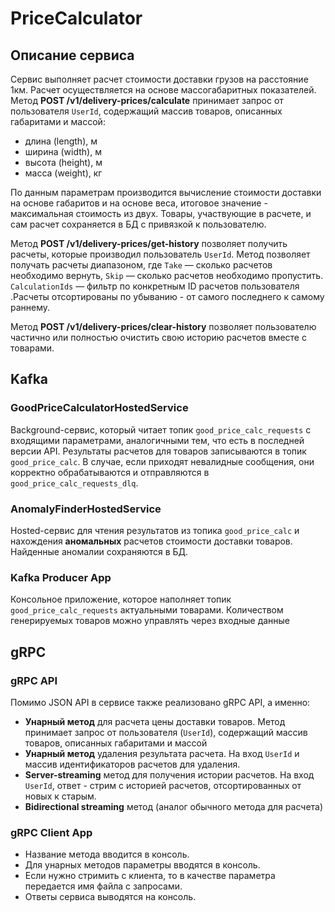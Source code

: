 # PriceCalculator

## Описание сервиса
Сервис выполняет расчет стоимости доставки грузов на расстояние 1км. Расчет осуществляется на основе массогабаритных показателей.
Метод **POST /v1/delivery-prices/calculate** принимает запрос от пользователя `UserId`, содержащий массив товаров, описанных габаритами и массой:
- длина (length), м
- ширина (width), м
- высота (height), м
- масса (weight), кг

По данным параметрам производится вычисление стоимости доставки на основе габаритов и на основе веса, итоговое значение - максимальная стоимость из двух.
Товары, участвующие в расчете, и сам расчет сохраняется в БД с привязкой к пользователю.

Метод **POST /v1/delivery-prices/get-history** позволяет получить расчеты, которые производил пользователь `UserId`. Метод позволяет получать расчеты диапазоном, где `Take` &mdash; сколько расчетов необходимо вернуть, `Skip` &mdash; сколько расчетов необходимо пропустить. `CalculationIds` &mdash; фильтр по конкретным ID расчетов пользователя .Расчеты отсортированы по убыванию - от самого последнего к самому раннему. 

Метод **POST /v1/delivery-prices/clear-history** позволяет пользователю частично или полностью очистить свою историю расчетов вместе с товарами.

## Kafka
### GoodPriceCalculatorHostedService

Background-сервис, который читает топик `good_price_calc_requests` с входящими параметрами, аналогичными тем, что есть в последней версии API. Результаты расчетов для товаров записываются в топик `good_price_calc`. В случае, если приходят невалидные сообщения, они корректно обрабатываются и отправляются в `good_price_calc_requests_dlq`.


### AnomalyFinderHostedService

Hosted-сервис для чтения результатов из топика `good_price_calc` и нахождения **аномальных** расчетов стоимости доставки товаров. Найденные аномалии сохраняются в БД.  


### Kafka Producer App

Консольное приложение, которое наполняет топик `good_price_calc_requests` актуальными товарами. Количеством генерируемых товаров можно управлять через входные данные


## gRPC

### gRPC API

Помимо JSON API в сервисе также реализовано gRPC API, а именно:

- **Унарный метод** для расчета цены доставки товаров. Метод принимает запрос от пользователя (`UserId`), содержащий массив товаров, описанных габаритами и массой
- **Унарный метод** удаления результата расчета. На вход `UserId` и массив идентификаторов расчетов для удаления.
- **Server-streaming** метод для получения истории расчетов. На вход `UserId`, ответ - стрим с историей расчетов, отсортированных от новых к старым.
- **Bidirectional streaming** метод (аналог обычного метода для расчета)

### gRPC Client App

- Название метода вводится в консоль.
- Для унарных методов параметры вводятся в консоль.
- Если нужно стримить с клиента, то в качестве параметра передается имя файла с запросами.
- Ответы сервиса выводятся на консоль.